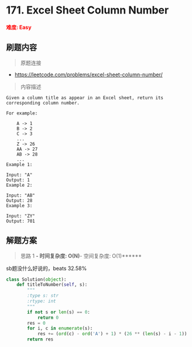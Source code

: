 # 171. Excel Sheet Column Number

**<font color=red>难度: Easy</font>**

## 刷题内容

> 原题连接

* https://leetcode.com/problems/excel-sheet-column-number/

> 内容描述

```
Given a column title as appear in an Excel sheet, return its corresponding column number.

For example:

    A -> 1
    B -> 2
    C -> 3
    ...
    Z -> 26
    AA -> 27
    AB -> 28 
    ...
Example 1:

Input: "A"
Output: 1
Example 2:

Input: "AB"
Output: 28
Example 3:

Input: "ZY"
Output: 701
```

## 解题方案

> 思路 1
******- 时间复杂度: O(N)******- 空间复杂度: O(1)******

sb题没什么好说的，beats 32.58%

```python
class Solution(object):
    def titleToNumber(self, s):
        """
        :type s: str
        :rtype: int
        """
        if not s or len(s) == 0:
            return 0
        res = 0
        for i, c in enumerate(s):
            res += (ord(c) - ord('A') + 1) * (26 ** (len(s) - i - 1))
        return res
```

























